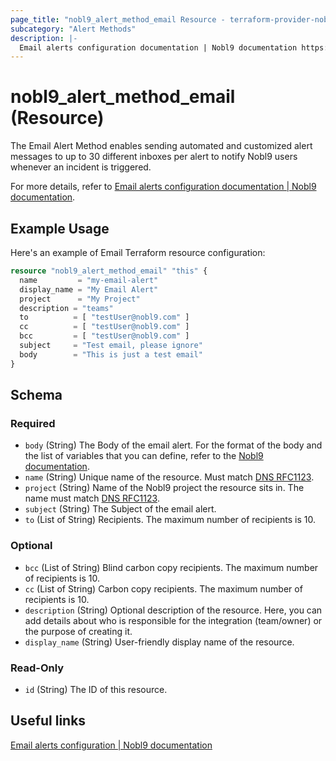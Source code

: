 ```yaml
---
page_title: "nobl9_alert_method_email Resource - terraform-provider-nobl9"
subcategory: "Alert Methods"
description: |-
  Email alerts configuration documentation | Nobl9 documentation https://docs.nobl9.com/Alert_Methods/email-alert
---
```


# nobl9_alert_method_email (Resource)

The Email Alert Method enables sending automated and customized alert messages to up to 30 different inboxes per alert to notify Nobl9 users whenever an incident is triggered.

For more details, refer to [Email alerts configuration documentation | Nobl9 documentation](https://docs.nobl9.com/Alert_Methods/email-alert).

## Example Usage

Here's an example of Email Terraform resource configuration:

```terraform
resource "nobl9_alert_method_email" "this" {
  name         = "my-email-alert"
  display_name = "My Email Alert"
  project      = "My Project"
  description = "teams"
  to		  = [ "testUser@nobl9.com" ]
  cc		  = [ "testUser@nobl9.com" ]
  bcc		  = [ "testUser@nobl9.com" ]
  subject     = "Test email, please ignore"
  body        = "This is just a test email"
}
```

<!-- schema generated by tfplugindocs -->
## Schema

### Required

- `body` (String) The Body of the email alert. For the format of the body and the list of variables that you can define, refer to the [Nobl9 documentation](https://docs.nobl9.com/Alert_Methods/email-alert#yaml-configuration).
- `name` (String) Unique name of the resource. Must match [DNS RFC1123](https://kubernetes.io/docs/concepts/overview/working-with-objects/names/#names).
- `project` (String) Name of the Nobl9 project the resource sits in. The name must match [DNS RFC1123](https://kubernetes.io/docs/concepts/overview/working-with-objects/names/#names).
- `subject` (String) The Subject of the email alert.
- `to` (List of String) Recipients. The maximum number of recipients is 10.

### Optional

- `bcc` (List of String) Blind carbon copy recipients. The maximum number of recipients is 10.
- `cc` (List of String) Carbon copy recipients. The maximum number of recipients is 10.
- `description` (String) Optional description of the resource. Here, you can add details about who is responsible for the integration (team/owner) or the purpose of creating it.
- `display_name` (String) User-friendly display name of the resource.

### Read-Only

- `id` (String) The ID of this resource.

## Useful links

[Email alerts configuration | Nobl9 documentation](https://docs.nobl9.com/Alert_Methods/email-alert)